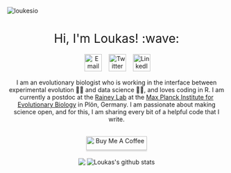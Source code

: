 <p align="left"> <img src="https://komarev.com/ghpvc/?username=loukesio&label=Views&color=blue&style=plastic" alt="loukesio" /> </p>
<h1 style="font-weight:normal" align="center">
  &nbsp;Hi, I'm Loukas! :wave:&nbsp;
</h1>

<div align="center">

&nbsp;&nbsp;&nbsp;
<a href="mailto:theodosiou@evolbio.mpg.de"><img border="0" alt="Email" src="https://assets.dryicons.com/uploads/icon/svg/8007/c804652c-fae4-43d7-b539-187d6a408254.svg" width="40" height="40"></a>&nbsp;&nbsp;&nbsp;
<a href="https://twitter.com/loukesio"><img border="0" alt="Twitter" src="https://assets.dryicons.com/uploads/icon/svg/8385/c23f7ffc-ca8d-4246-8978-ce9f6d5bcc99.svg" width="40" height="40"></a>&nbsp;&nbsp;&nbsp;
<a href="https://www.linkedin.com/in/loukas-theodosiou-a690ab91/"><img border="0" alt="LinkedIn" src="https://assets.dryicons.com/uploads/icon/svg/8337/a347cd89-1662-4421-be90-58e5e8004eae.svg" width="40" height="40"></a>&nbsp;&nbsp;&nbsp;

I am an evolutionary biologist who is working in the interface between experimental evolution :man_scientist: and data science :man_technologist:, and loves coding in R. I am currently a postdoc at the [Rainey Lab](http://micropop.evolbio.mpg.de/) at the [Max Planck Institute for Evolutionary Biology](https://www.evolbio.mpg.de/2169/en) in Plön, Germany. I am passionate about making science open, and for this, I am sharing every bit of a helpful code that I write.

<div align="center">
  <br>
  <a href="https://www.buymeacoffee.com/Loukas" target="_blank"><img src="https://www.buymeacoffee.com/assets/img/guidelines/download-assets-sm-1.svg" alt="Buy Me A Coffee" style="height: 32px !important;width: 140px !important;box-shadow: 0px 3px 2px 0px rgba(190, 190, 190, 0.5) !important;-webkit-box-shadow: 0px 3px 2px 0px rgba(190, 190, 190, 0.5) !important;" ></a>
  <br><br>
  </div>
</h1>


<img align="center" src="https://github-readme-stats.vercel.app/api/top-langs/?username=loukesio&theme=light&hide_langs_below=1" />
<img align="center" src="https://github-readme-stats.vercel.app/api?username=loukesio&show_icons=true&theme=light&line_height=27" alt="Loukas's github stats"/>


<!--
[![Top Langs](https://github-readme-stats.vercel.app/api/top-langs/?username=loukesio&layout=compact)](https://github.com/loukesio/github-readme-stats)

 <details>
 <summary>:sauropod:  Most Used Languages </summary>
<img align="center" src="https://github-readme-stats.vercel.app/api/top-langs/?username=loukesio&theme=light&hide_langs_below=1" />
  </details>


<details>
<summary>:t-rex: GitHub Stats</summary>
 <img align="center" src="https://github-readme-stats.vercel.app/api?username=loukesio&show_icons=true&theme=light&line_height=27" alt="Loukas's github stats"/>
  </details>




<!--
**loukesio/loukesio** is a ✨ _special_ ✨ repository because its `README.md` (this file) appears on your GitHub profile.

Here are some ideas to get you started:

- 🔭 I’m currently working on ...
- 🌱 I’m currently learning ...
- 👯 I’m looking to collaborate on ...
- 🤔 I’m looking for help with ...
- 💬 Ask me about ...
- 📫 How to reach me: ...
- 😄 Pronouns: ...
- ⚡ Fun fact: ...
-->

